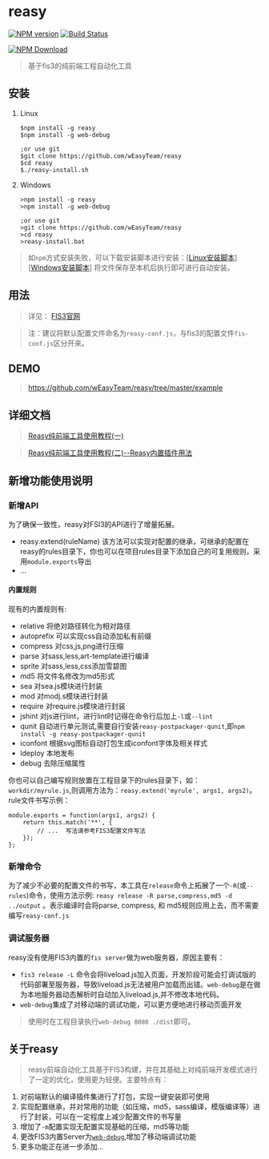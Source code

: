 # reasy  
[![NPM version](https://badge.fury.io/js/reasy.png)](https://www.npmjs.org/package/reasy)
[![Build Status](https://api.travis-ci.org/wEasyTeam/reasy.png?branch=master)](https://travis-ci.org/wEasyTeam/reasy)

[![NPM Download](https://nodei.co/npm-dl/reasy.png?months=1)](https://www.npmjs.org/package/reasy)

> 基于fis3的纯前端工程自动化工具



## 安装

 1. Linux

        $npm install -g reasy
        $npm install -g web-debug
        
        ;or use git
        $git clone https://github.com/wEasyTeam/reasy
        $cd reasy
        $./reasy-install.sh
  
 2. Windows
     
        >npm install -g reasy
        >npm install -g web-debug
        
        ;or use git
        >git clone https://github.com/wEasyTeam/reasy
        >cd reasy
        >reasy-install.bat

 > 如`npm`方式安装失败，可以下载安装脚本进行安装：[[Linux安装脚本](https://raw.githubusercontent.com/wEasyTeam/reasy/master/reasy-install.sh)]   [[Windows安装脚本](https://raw.githubusercontent.com/wEasyTeam/reasy/master/reasy-install.bat)]
 > 将文件保存至本机后执行即可进行自动安装。
 

## 用法

> 详见： [FIS3官网](http://fis.baidu.com/)

> 注：建议将默认配置文件命名为`reasy-conf.js`，与fis3的配置文件`fis-conf.js`区分开来。


## DEMO
> https://github.com/wEasyTeam/reasy/tree/master/example

## 详细文档
> [Reasy纯前端工具使用教程(一)](http://weasyteam.github.io/reasy/2015/09/10/reasy.html)

> [Reasy纯前端工具使用教程(二)--Reasy内置插件用法](http://weasyteam.github.io/reasy/2015/09/16/reasy2.html)

## 新增功能使用说明

### 新增API

 为了确保一致性，reasy对FSI3的API进行了增量拓展。

 * reasy.extend(ruleName)
   该方法可以实现对配置的继承，可继承的配置在reasy的rules目录下，你也可以在项目rules目录下添加自己的可复用规则，采用`module.exports`导出
 * ...
 

#### 内置规则

现有的内置规则有: 

* relative 将绝对路径转化为相对路径
* autoprefix  可以实现css自动添加私有前缀
* compress 对css,js,png进行压缩
* parse 对sass,less,art-template进行编译
* sprite 对sass,less,css添加雪碧图
* md5 将文件名修改为md5形式
* sea 对sea.js模块进行封装
* mod 对modj.s模块进行封装
* require 对require.js模块进行封装
* jshint 对js进行lint，进行lint时记得在命令行后加上`-l`或`--lint`
* qunit 自动进行单元测试,需要自行安装`reasy-postpackager-qunit`,即`npm install -g reasy-postpackager-qunit`
* iconfont 根据svg图标自动打包生成iconfont字体及相关样式
* ldeploy 本地发布
* debug 去除压缩属性

你也可以自己编写规则放置在工程目录下的rules目录下，如：`workdir/myrule.js`,则调用方法为：`reasy.extend('myrule', args1, args2)`。
rule文件书写示例：
```
module.exports = function(args1, args2) {
    return this.match('**', {
        // ...  写法请参考FIS3配置文件写法
    });
};
```


### 新增命令

 为了减少不必要的配置文件的书写，本工具在`release`命令上拓展了一个`-R`(或`--rules`)命令，使用方法示例: `reasy release -R parse,compress,md5 -d ../output` 。表示编译时会将parse, compress, 和 md5规则应用上去，而不需要编写`reasy-conf.js`


### 调试服务器
reasy没有使用FIS3内置的`fis server`做为web服务器，原因主要有：

* `fis3 release -L` 命令会将liveload.js加入页面，开发阶段可能会打调试版的代码部署至服务器，导致liveload.js无法被用户加载而出错。`web-debug`是在做为本地服务器动态解析时自动加入liveload.js,并不修改本地代码。
* `web-debug`集成了对移动端的调试功能，可以更方便地进行移动页面开发

> 使用时在工程目录执行`web-debug 8080 ./dist`即可。
  


## 关于reasy

> reasy前端自动化工具基于FIS3构建，并在其基础上对纯前端开发模式进行了一定的优化，使用更为轻便。主要特点有：

 1. 对前端默认的编译插件集进行了打包，实现一键安装即可使用
 2. 实现配置继承，并对常用的功能（如压缩，md5，sass编译，模版编译等）进行了封装，可以在一定程度上减少配置文件的书写量
 3. 增加了`-m`配置实现无配置实现基础的压缩，md5等功能
 4. 更改FIS3内置Server为[`web-debug`](https://github.com/lwdgit/web-debug/),增加了移动端调试功能
 5. 更多功能正在进一步添加...

    
    
